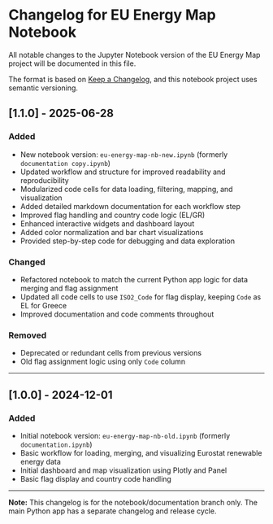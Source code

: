 # Changelog for EU Energy Map Notebook

All notable changes to the Jupyter Notebook version of the EU Energy Map project will be documented in this file.

The format is based on [Keep a Changelog](https://keepachangelog.com/en/1.0.0/), and this notebook project uses semantic versioning.

## [1.1.0] - 2025-06-28
### Added
- New notebook version: `eu-energy-map-nb-new.ipynb` (formerly `documentation copy.ipynb`)
- Updated workflow and structure for improved readability and reproducibility
- Modularized code cells for data loading, filtering, mapping, and visualization
- Added detailed markdown documentation for each workflow step
- Improved flag handling and country code logic (EL/GR)
- Enhanced interactive widgets and dashboard layout
- Added color normalization and bar chart visualizations
- Provided step-by-step code for debugging and data exploration

### Changed
- Refactored notebook to match the current Python app logic for data merging and flag assignment
- Updated all code cells to use `ISO2_Code` for flag display, keeping `Code` as EL for Greece
- Improved documentation and code comments throughout

### Removed
- Deprecated or redundant cells from previous versions
- Old flag assignment logic using only `Code` column

---

## [1.0.0] - 2024-12-01
### Added
- Initial notebook version: `eu-energy-map-nb-old.ipynb` (formerly `documentation.ipynb`)
- Basic workflow for loading, merging, and visualizing Eurostat renewable energy data
- Initial dashboard and map visualization using Plotly and Panel
- Basic flag display and country code handling

---

**Note:** This changelog is for the notebook/documentation branch only. The main Python app has a separate changelog and release cycle.
